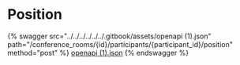 # Position

{% swagger src="../../../../../../.gitbook/assets/openapi (1).json" path="/conference_rooms/{id}/participants/{participant_id}/position" method="post" %}
[openapi (1).json](<../../../../../../.gitbook/assets/openapi (1).json>)
{% endswagger %}
